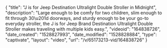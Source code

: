 {
    "title": "J is for Jeep Destination Ultralight Double Stroller in Midnight",
    "description": "Large enough to be comfy for two children, slim enough to fit through 30\u201d doorways, and sturdy enough to be your go-to everyday stroller, the J is for Jeep Brand Destination Ultralight Double Stroller makes traveling with multiple kids easy.",
    "videoid": "164838726",
    "date_created": "1528827993",
    "date_modified": "1528828884",
    "type": "captivate",
    "layout": "video",
    "url": "\/v\/65173213-vid\/164838726"
}